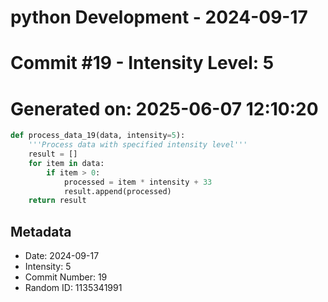 ﻿# python Development - 2024-09-17
# Commit #19 - Intensity Level: 5
# Generated on: 2025-06-07 12:10:20
```python
def process_data_19(data, intensity=5):
    '''Process data with specified intensity level'''
    result = []
    for item in data:
        if item > 0:
            processed = item * intensity + 33
            result.append(processed)
    return result
```
## Metadata
- Date: 2024-09-17
- Intensity: 5
- Commit Number: 19
- Random ID: 1135341991
